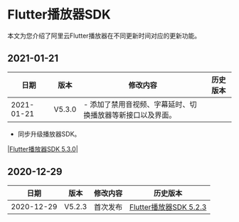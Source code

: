 # Flutter播放器SDK

本文为您介绍了阿里云Flutter播放器在不同更新时间对应的更新功能。

## 2021-01-21

|日期|版本|修改内容|历史版本|
|--|--|----|----|
|2021-01-21|V5.3.0|-   添加了禁用音视频、字幕延时、切换播放器等新接口以及界面。
-   同步升级播放器SDK。

|[Flutter播放器SDK 5.3.0](https://alivc-demo-cms.alicdn.com/versionProduct/sourceCode/playVideo/5.3.0/ApsaraVideo_videoPlay_v5.3.0_Android_20210119.zip)|

## 2020-12-29

|日期|版本|修改内容|历史版本|
|--|--|----|----|
|2020-12-29|V5.2.3|首次发布|[Flutter播放器SDK 5.2.3](https://alivc-demo-cms.alicdn.com/versionProduct/sourceCode/playVideo/5.2.3/flutter_aliplayer_5.2.3.zip)|

